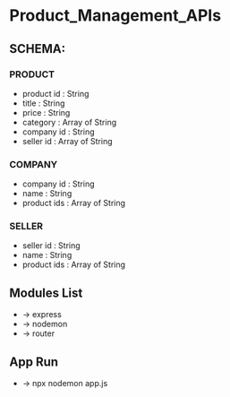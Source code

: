 # Product_Management_APIs

## SCHEMA:


### PRODUCT
* product id : String
* title : String
* price : String
* category : Array of String
* company id : String
* seller id : Array of String

### COMPANY 
* company id : String
* name : String
* product ids : Array of String

### SELLER 
* seller id : String
* name : String
* product ids : Array of String

## Modules List

* -> express
* -> nodemon
* -> router

## App Run

* -> npx nodemon app.js
